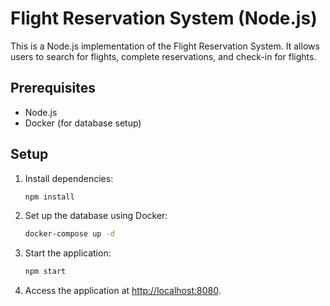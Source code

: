 # Flight Reservation System (Node.js)

This is a Node.js implementation of the Flight Reservation System. It allows users to search for flights, complete reservations, and check-in for flights.

## Prerequisites

- Node.js
- Docker (for database setup)

## Setup

1. Install dependencies:
    ```sh
    npm install
    ```

2. Set up the database using Docker:
    ```sh
    docker-compose up -d
    ```

3. Start the application:
    ```sh
    npm start
    ```

4. Access the application at [http://localhost:8080](http://localhost:8080).
